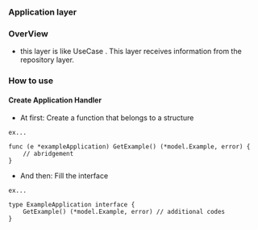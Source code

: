 ### Application layer

### OverView

- this layer is like UseCase . This layer receives information from the repository layer.

### How to use

#### Create Application Handler

- At first: Create a function that belongs to a structure
```
ex...

func (e *exampleApplication) GetExample() (*model.Example, error) {
    // abridgement
}
```

- And then: Fill the interface
```
ex...

type ExampleApplication interface {
    GetExample() (*model.Example, error) // additional codes
}
```
